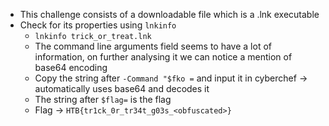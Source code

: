 - This challenge consists of a downloadable file which is a .lnk executable
- Check for its properties using `lnkinfo`
	- `lnkinfo trick_or_treat.lnk`
	- The command line arguments field seems to have a lot of information, on further analysing it we can notice a mention of base64 encoding
	- Copy the string after `-Command "$fko =` and input it in cyberchef -> automatically uses base64 and decodes it
	- The string after `$flag=` is the flag
	- Flag -> `HTB{tr1ck_0r_tr34t_g03s_<obfuscated>}`